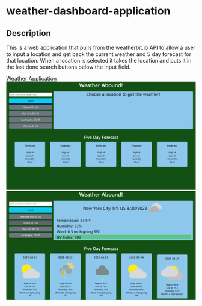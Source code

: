 # weather-dashboard-application

## Description

This is a web application that pulls from the weatherbit.io API to allow a user to input a location and get back the current weather and 5 day forecast for that location. When a location is selected it takes the location and puts it in the last done search buttons below the input field.

[Weather Application](https://tatefoster.github.io/weather-dashboard-application/)
![Weather Application](./assets/images/tatefoster.github.io_weather-dashboard-application_.png)
![Weather Application](<./assets/images/tatefoster.github.io_weather-dashboard-application_%20(1).png>)
